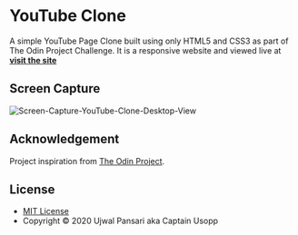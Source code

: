# YouTube Clone

A simple YouTube Page Clone built using only HTML5 and CSS3 as part of The Odin Project Challenge.
It is a responsive website and viewed live at [__visit the site__](https://captain-usopp.github.io/youtube-clone/)

## Screen Capture
![Screen-Capture-YouTube-Clone-Desktop-View](/../main/path/to/youtube-clone-screen-capture.png?raw=true)

## Acknowledgement

Project inspiration from [The Odin Project](https://www.theodinproject.com/home).

## License

* [MIT License](https://opensource.org/licenses/MIT)
* Copyright &copy; 2020 Ujwal Pansari aka Captain Usopp